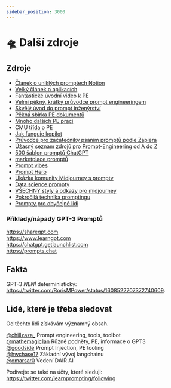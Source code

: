 ```yaml
---
sidebar_position: 3000
---
```


# 🛸 Další zdroje

## Zdroje

* [Článek o uniklých promptech Notion](https://lspace.swyx.io/p/reverse-prompt-eng)
* [Velký článek o aplikacích](https://huyenchip.com/2023/04/11/llm-engineering.html)<br/>
* [Fantastické úvodní video k PE](https://youtube.com/watch?v=dOxUroR57xs&feature=shares)<br/>
* [Velmi pěkný, krátký průvodce prompt engineeringem](https://help.openai.com/en/articles/6654000-best-practices-for-prompt-engineering-with-openai-api)<br/>
* [Skvělý úvod do prompt inženýrství](https://humanloop.com/blog/prompt-engineering-101)<br/>
* [Pěkná sbírka PE dokumentů](https://github.com/dair-ai/Prompt-Engineering-Guide)<br/>
* [Mnoho dalších PE prací](https://github.com/thunlp/PromptPapers)<br/>
* [CMU třída o PE](https://youtu.be/5ef83Wljm-M)<br/>
* [Jak funguje kopilot](https://thakkarparth007.github.io/copilot-explorer/posts/copilot-internals.html)<br/>
* [Průvodce pro začátečníky psaním promptů podle Zapiera](https://zapier.com/blog/gpt-3-prompt/)<br/>
* [Úžasný seznam zdrojů pro Prompt-Engineering od A do Z](https://github.com/promptslab/Awesome-Prompt-Engineering)<br/>
* [500 šablon promptů ChatGPT](https://www.notion.so/500-ChatGPT-Prompt-Templates-d9541e901b2b4e8f800e819bdc0256da)<br/>
* [marketplace promptů](https://promptbase.com/) <br/>
* [Prompt vibes](https://www.promptvibes.com/) <br/>
* [Prompt Hero](https://prompthero.com/)
* [Ukázka komunity Midjourney s prompty](https://www.midjourney.com/showcase/recent/)<br/>
* [Data science prompty](https://github.com/travistangvh/ChatGPT-Data-Science-Prompts.git)
* [VŠECHNY styly a odkazy pro midjourney](https://github.com/willwulfken/MidJourney-Styles-and-Keywords-Reference)<br/>
* [Pokročilá technika promptingu](https://jamesbachini.com/advanced-midjourney-prompt-engineering/#midjourney-flags)
* [Prompty pro obyčejné lidi](https://www.ordinarypeopleprompts.com/)

### Příklady/nápady GPT-3 Promptů

https://sharegpt.com <br/>
https://www.learngpt.com <br/>
https://chatgpt.getlaunchlist.com <br/>
https://prompts.chat


## Fakta

GPT-3 *NENÍ* deterministický: https://twitter.com/BorisMPower/status/1608522707372740609.

## Lidé, které je třeba sledovat

Od těchto lidí získávám významný obsah.

[@chillzaza_](https://mobile.twitter.com/chillzaza_) Prompt engineering, tools, toolbot<br/>
[@mathemagic1an](https://mobile.twitter.com/mathemagic1an) Různé podněty, PE, informace o GPT3<br/>
[@goodside](https://twitter.com/goodside/status/1588247865503010816) Prompt Injection, PE tooling<br/>
[@hwchase17](https://twitter.com/hwchase17) Základní vývoj langchainu<br/>
[@omarsar0](https://twitter.com/omarsar0) Vedení DAIR AI

Podívejte se také na účty, které sleduji: https://twitter.com/learnprompting/following 
